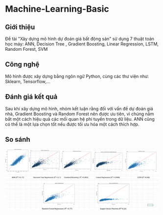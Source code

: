 # Machine-Learning-Basic
## Giới thiệu
Đề tài "Xây dựng mô hình dự đoán giá bất động sản" sử dụng 7 thuật toán học máy: ANN, Decision Tree , Gradient Boosting, Linear Regression, LSTM, Random Forest, SVM

## Công nghệ
Mô hình được xây dựng bằng ngôn ngữ Python, cùng các thư viện như: Sklearn, Tensorflow,...

## Đánh giá kết quả
Sau khi xây dựng mô hình, nhóm kết luận rằng đối với vấn đề dự đoán giá nhà, Gradient Boosting và Random Forest nên được ưu tiên, vì chúng nắm bắt một cách hiệu quả các mối quan hệ phi tuyến trong dữ liệu. ANN cũng có thể là một lựa chọn tốt nếu được tối ưu hóa một cách thích hợp.

## So sánh

<div style="display: flex; justify-content: space-around;">
  <img src="Compare 7 models.png" width="500" style="margin-right: 20px;" />
</div>
